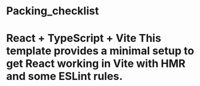 # Packing_checklist
# React + TypeScript + Vite  This template provides a minimal setup to get React working in Vite with HMR and some ESLint rules.
